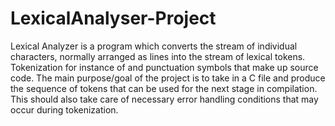 # LexicalAnalyser-Project
Lexical Analyzer is a program which converts the stream of individual characters, normally arranged as lines into the stream of lexical tokens. Tokenization for instance of and punctuation symbols that make up source code. The main purpose/goal of the project is to take in a C file and produce the sequence of tokens that can be used for the next stage in compilation. This should also take care of necessary error handling conditions that may occur during tokenization.
